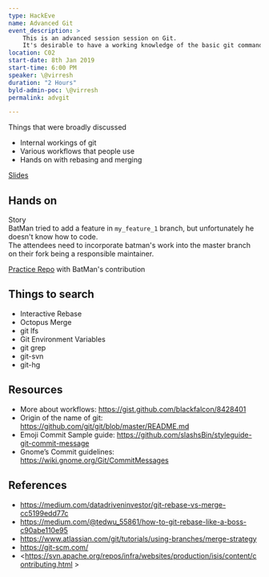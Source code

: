 ```yaml
---
type: HackEve
name: Advanced Git 
event_description: >
    This is an advanced session session on Git.  
    It's desirable to have a working knowledge of the basic git commands before the session.  
location: C02
start-date: 8th Jan 2019
start-time: 6:00 PM
speaker: \@virresh
duration: "2 Hours"
byld-admin-poc: \@virresh
permalink: advgit

---
```


Things that were broadly discussed  
- Internal workings of git  
- Various workflows that people use  
- Hands on with rebasing and merging  

[Slides](http://bit.ly/advgit2019w)

## Hands on
   Story  
   BatMan tried to add a feature in `my_feature_1` branch, but unfortunately he doesn't know how to code.  
   The attendees need to incorporate batman's work into the master branch on their fork being a responsible maintainer.

   [Practice Repo](https://github.com/virresh/advgit2019w) with BatMan's contribution  

## Things to search
 - Interactive Rebase
 - Octopus Merge
 - git lfs
 - Git Environment Variables
 - git grep
 - git-svn
 - git-hg

## Resources
 - More about workflows: <https://gist.github.com/blackfalcon/8428401>  
 - Origin of the name of git: <https://github.com/git/git/blob/master/README.md>  
 - Emoji Commit Sample guide: <https://github.com/slashsBin/styleguide-git-commit-message>  
 - Gnome’s Commit guidelines: <https://wiki.gnome.org/Git/CommitMessages>   

## References
 - <https://medium.com/datadriveninvestor/git-rebase-vs-merge-cc5199edd77c>
 - <https://medium.com/@tedwu_55861/how-to-git-rebase-like-a-boss-c90abe110e95>
 - <https://www.atlassian.com/git/tutorials/using-branches/merge-strategy>
 - <https://git-scm.com/>
 - <https://svn.apache.org/repos/infra/websites/production/isis/content/contributing.html >
